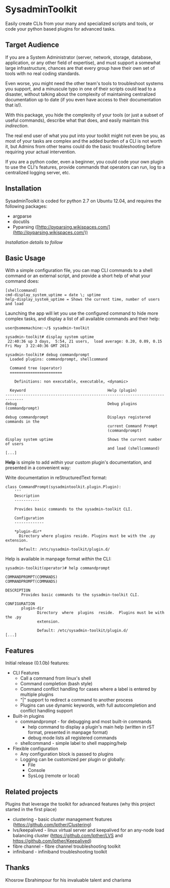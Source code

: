 
# SysadminToolkit #

Easily create CLIs from your many and specialized scripts and tools, or code your python based plugins for advanced tasks.

## Target Audience ##

If you are a System Administrator (server, network, storage, database, application, or any other field of expertise), and must support a somewhat large infrastructure, chances are that every group have their own set of tools with no real coding standards.

Even worse, you might need the other team's tools to troubleshoot systems you support, and a minuscule typo in one of their scripts could lead to a disaster, without talking about the complexity of maintaining centralized documentation up to date (if you even have access to their documentation that is!).

With this package, you hide the complexity of your tools (or just a subset of useful commands), describe what that does, and easily maintain this *indirection*. 

The real end user of what you put into your toolkit might not even be you, as most of your tasks are complex and the added burden of a CLI is not worth it, but Admins from other teams could do the basic troubleshooting before requiring your actual intervention.

If you are a python coder, even a beginner, you could code your own plugin to use the CLI's features, provide commands that operators can run, log to a centralized logging server, etc.

## Installation ##

SysadminToolkit is coded for python 2.7 on Ubuntu 12.04, and requires the following packages:

- argparse
- docutils
- Pyparsing ([http://pyparsing.wikispaces.com/](http://pyparsing.wikispaces.com/))

*Installation details to follow*

## Basic Usage ##

With a simple configuration file, you can map CLI commands to a shell command or an external script, and provide a short help of what your command does:

    [shellcommand]
    cmd-display_system_uptime = date \; uptime
    help-display_system_uptime = Shows the current time, number of users and load


Launching the app will let you use the configured command to hide more complex tasks, and display a list of all available commands and their help:

    user@somemachine:~/$ sysadmin-toolkit

    sysadmin-toolkit# display system uptime
     22:40:36 up 3 days,  5:54, 21 users,  load average: 0.20, 0.09, 0.15
    Fri May  3 22:40:36 GMT 2013

    sysadmin-toolkit# debug commandprompt
      Loaded plugins: commandprompt, shellcommand
    
      Command tree (operator)
      =======================

        Definitions: non executable, executable, <dynamic>

      Keyword                                    Help (plugin)
    ------------------------------------------------------------------------------
    debug                                        Debug plugins (commandprompt)

    debug commandprompt                          Displays registered commands in the
                                                 current Command Prompt
                                                 (commandprompt)

    display system uptime                        Shows the current number of users
                                                 and load (shellcommand)
    [...]
    
__Help__ is simple to add *within* your custom plugin's documentation, and presented in a convenient way:

Write documentation in reStructuredText format:

    class CommandPrompt(sysadmintoolkit.plugin.Plugin):
        '''
        Description
        -----------
    
        Provides basic commands to the sysadmin-toolkit CLI.
    
        Configuration
        -------------
    
        *plugin-dir*
          Directory where plugins reside. Plugins must be with the .py extension.
    
          Default: /etc/sysadmin-toolkit/plugin.d/

Help is available in manpage format *within* the CLI:

    sysadmin-toolkit(operator)# help commandprompt 

    COMMANDPROMPT(COMMANDS)                                COMMANDPROMPT(COMMANDS)
    
    DESCRIPTION
           Provides basic commands to the sysadmin-toolkit CLI.
    
    CONFIGURATION
           plugin-dir
                  Directory  where  plugins  reside.  Plugins must be with the .py
                  extension.
    
                  Default: /etc/sysadmin-toolkit/plugin.d/
    [...]


    
## Features ##

Initial release (0.1.0b) features:

- CLI Features
    - Call a command from linux's shell
	- Command completion (bash style)
	- Command conflict handling for cases where a label is entered by multiple plugins
	- "|" support to redirect a command to another process
	- Plugins can use dynamic keywords, with full autocompletion and conflict handling support
- Built-in plugins
	- commandprompt - for debugging and most built-in commands
		- help command to display a plugin's main help (written in rST format, presented in manpage format)
		- debug mode lists all registered commands 
	- shellcommand - simple label to shell mapping/help
- Flexible configuration
	- Any configuration block is passed to plugins
	- Logging can be customized per plugin or globally:
		- File
		- Console
		- SysLog (remote or local)

## Related projects ##

Plugins that leverage the toolkit for advanced features (why this project started in the first place)

- clustering - basic cluster management features (https://github.com/lpther/Clustering)
- lvs/keepalived - linux virtual server and keepalived for an any-node load balancing cluster (https://github.com/lpther/LVS and https://github.com/lpther/Keepalived)
- fibre channel - fibre channel troubleshooting toolkit
- infiniband - infiniband troubleshooting toolkit
	
## Thanks ##

Khosrow Ebrahimpour for his invaluable talent and charisma
